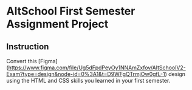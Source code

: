 # AltSchool First Semester Assignment Project

## Instruction

Convert this [Figma] (https://www.figma.com/file/Ug5dFpdPeyOy1NNAmZxfov/AltSchoolV2-Exam?type=design&node-id=0%3A1&t=D9WFgQTrmjOw0gfL-1) design using the HTML and CSS skills you learned in your first semester.
